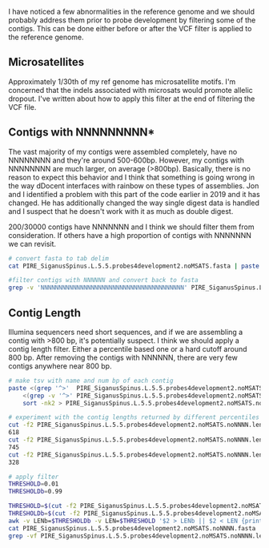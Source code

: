 I have noticed a few abnormalities in the reference genome and we should probably address them prior to probe development by filtering some of the contigs.  This can be done either before or after the VCF filter is applied to the reference genome.

## Microsatellites

Approximately 1/30th of my ref genome has microsatellite motifs.  I'm concerned that the indels associated with microsats would promote allelic dropout.  I've written about how to apply this filter at the end of filtering the VCF file.  

## Contigs with NNNNNNNNN*

The vast majority of my contigs were assembled completely, have no NNNNNNNN and they're around 500-600bp.  However, my contigs with NNNNNNNN are much larger, on average (>800bp).  Basically, there is no reason to expect this behavior and I think that something is going wrong in the way dDocent interfaces with rainbow on these types of assemblies.  Jon and I identified a problem with this part of the code earlier in 2019 and it has changed.  He has additionally changed the way single digest data is handled and I suspect that he doesn't work with it as much as double digest.

200/30000 contigs have NNNNNNN and I think we should filter them from consideration. If others have a high proportion of contigs with NNNNNNN we can revisit.

```bash
# convert fasta to tab delim
cat PIRE_SiganusSpinus.L.5.5.probes4development2.noMSATS.fasta | paste - - > PIRE_SiganusSpinus.L.5.5.probes4development2.noMSATS.tsv

#filter contigs with NNNNNN and convert back to fasta
grep -v 'NNNNNNNNNNNNNNNNNNNNNNNNNNNNNNNNNNNNNNNN' PIRE_SiganusSpinus.L.5.5.probes4development2.noMSATS.tsv | tr "\t" "\n" > PIRE_SiganusSpinus.L.5.5.probes4development2.noMSATS.noNNNN.fasta
```

## Contig Length

Illumina sequencers need short sequences, and if we are assembling a contig with >800 bp, it's potentially suspect.  I think we should apply a contig length filter.  Either a percentile based one or a hard cutoff around 800 bp. After removing the contigs with NNNNNN, there are very few contigs anywhere near 800 bp.


```bash
# make tsv with name and num bp of each contig
paste <(grep '^>'  PIRE_SiganusSpinus.L.5.5.probes4development2.noMSATS.noNNNN.fasta) \
	<(grep -v '^>' PIRE_SiganusSpinus.L.5.5.probes4development2.noMSATS.noNNNN.fasta | awk '{ print length }') | \
	sort -nk2 > PIRE_SiganusSpinus.L.5.5.probes4development2.noMSATS.noNNNN.lengths.tsv

# experiment with the contig lengths returned by different percentiles
cut -f2 PIRE_SiganusSpinus.L.5.5.probes4development2.noMSATS.noNNNN.lengths.tsv | awk -v PCT=0.99 '{all[NR] = $0 } END{print all[int(NR*PCT - 0.5)]}'
618
cut -f2 PIRE_SiganusSpinus.L.5.5.probes4development2.noMSATS.noNNNN.lengths.tsv | awk -v PCT=0.999 '{all[NR] = $0 } END{print all[int(NR*PCT - 0.5)]}'
745
cut -f2 PIRE_SiganusSpinus.L.5.5.probes4development2.noMSATS.noNNNN.lengths.tsv | awk -v PCT=0.001 '{all[NR] = $0 } END{print all[int(NR*PCT - 0.5)]}'
328

# apply filter
THRESHOLD=0.01
THRESHOLDb=0.99

THRESHOLD=$(cut -f2 PIRE_SiganusSpinus.L.5.5.probes4development2.noMSATS.noNNNN.lengths.tsv | awk -v PCT=$THRESHOLD '{all[NR] = $0 } END{print all[int(NR*PCT - 0.5)]}')
THRESHOLDb=$(cut -f2 PIRE_SiganusSpinus.L.5.5.probes4development2.noMSATS.noNNNN.lengths.tsv | awk -v PCT=$THRESHOLDb '{all[NR] = $0 } END{print all[int(NR*PCT - 0.5)]}')
awk -v LENb=$THRESHOLDb -v LEN=$THRESHOLD '$2 > LENb || $2 < LEN {print $1;}' PIRE_SiganusSpinus.L.5.5.probes4development2.noMSATS.noNNNN.lengths.tsv | sed -e 's/^/\^/' -e 's/$/\t/' > PIRE_SiganusSpinus.L.5.5.probes4development2.noMSATS.noNNNN.lengths.remove.contigs
cat PIRE_SiganusSpinus.L.5.5.probes4development2.noMSATS.noNNNN.fasta | paste - - > PIRE_SiganusSpinus.L.5.5.probes4development2.noMSATS.noNNNN.tsv
grep -vf PIRE_SiganusSpinus.L.5.5.probes4development2.noMSATS.noNNNN.lengths.remove.contigs PIRE_SiganusSpinus.L.5.5.probes4development2.noMSATS.noNNNN.tsv | tr "\t" "\n" > PIRE_SiganusSpinus.L.5.5.probes4development2.noMSATS.noNNNN.${THRESHOLD}-${THRESHOLDb}bp.fasta


```



